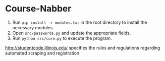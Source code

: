 # Course-Nabber

1. Run `pip install -r modules.txt` in the root directory to install the necessary modules.
2. Open `src/passwords.py` and update the appropriate fields.
3. Run `python src/core.py` to execute the program.


http://studentcode.illinois.edu/ specifies the rules and regulations regarding automated scraping and registration
